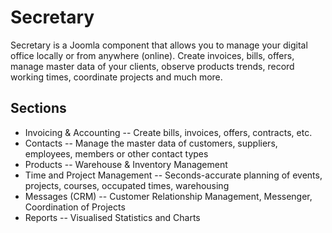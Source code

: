 # Secretary

Secretary is a Joomla component that allows you to manage your digital office locally or from anywhere (online). Create invoices, bills, offers, manage master data of your clients, observe products trends, record working times, coordinate projects and much more.

## Sections
- Invoicing & Accounting
-- Create bills, invoices, offers, contracts, etc.
- Contacts
-- Manage the master data of customers, suppliers, employees, members or other contact types
- Products
-- Warehouse & Inventory Management
- Time and Project Management
-- Seconds-accurate planning of events, projects, courses, occupated times, warehousing
- Messages (CRM)
-- Customer Relationship Management, Messenger, Coordination of Projects
- Reports
-- Visualised Statistics and Charts
